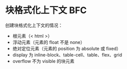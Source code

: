 # 块格式化上下文 BFC

创建块格式化上下文的情况：
- 根元素（< html >）
- 浮动元素（元素的 float 不是 none）
- 绝对定位元素（元素的 position 为 absolute 或 fixed）
- display 为 inline-block、table-cell、table、flex、grid
- overflow 不为 visible 的块元素